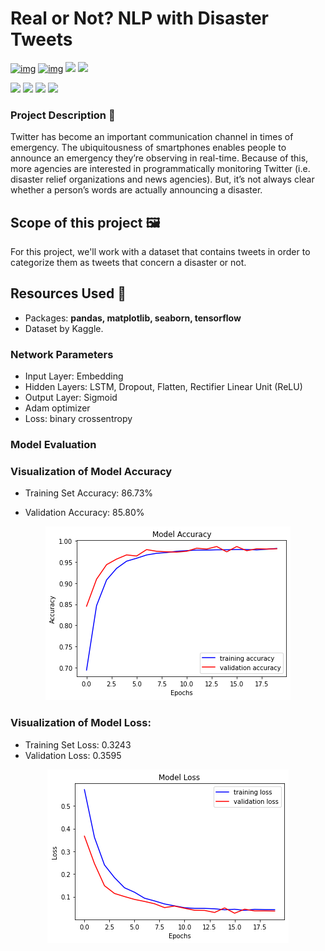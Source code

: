# Real or Not? NLP with Disaster Tweets



[![img](https://camo.githubusercontent.com/1ab5d5c036ff744b097b0f4889a1218587e6dfd2f5dc3c08c4881efc5d32c9e8/68747470733a2f2f696d672e736869656c64732e696f2f62616467652f446174617365742d4b6167676c652d626c7565)](https://camo.githubusercontent.com/1ab5d5c036ff744b097b0f4889a1218587e6dfd2f5dc3c08c4881efc5d32c9e8/68747470733a2f2f696d672e736869656c64732e696f2f62616467652f446174617365742d4b6167676c652d626c7565) [![img](https://camo.githubusercontent.com/e83bb4e4864480529d20ec1911574273cb63555f19e11a596990294ce80cca14/68747470733a2f2f696d672e736869656c64732e696f2f62616467652f507974686f6e2d332e362d726564)](https://camo.githubusercontent.com/e83bb4e4864480529d20ec1911574273cb63555f19e11a596990294ce80cca14/68747470733a2f2f696d672e736869656c64732e696f2f62616467652f507974686f6e2d332e362d726564) ![](https://img.shields.io/badge/libraries-pandas-green) ![](https://img.shields.io/badge/libraries-matplotlib-yellow)

![](https://img.shields.io/badge/libraries-seaborn-lightgrey) ![](https://img.shields.io/badge/libraries-spacy-pink)
![](https://img.shields.io/badge/libraries-seaborn-lightgrey) ![](https://img.shields.io/badge/libraries-sklearn-9fc)



### Project Description 🚧

Twitter has become an important communication channel in times of emergency.
The ubiquitousness of smartphones enables people to announce an emergency they’re observing in real-time. Because of this, more agencies are interested in programmatically monitoring Twitter (i.e. disaster relief organizations and news agencies).
But, it’s not always clear whether a person’s words are actually announcing a disaster.



## Scope of this project 🖼️

For this project, we'll work with a dataset that contains tweets  in order to categorize them as tweets that concern a disaster or not.

## Resources Used 📖

- Packages: **pandas, matplotlib, seaborn, tensorflow**
- Dataset by Kaggle.

### Network Parameters

- Input Layer: Embedding 
- Hidden Layers:   LSTM, Dropout, Flatten, Rectifier Linear Unit (ReLU)
- Output Layer: Sigmoid 
- Adam optimizer
- Loss: binary crossentropy

### Model Evaluation

### Visualization of Model Accuracy

- Training Set Accuracy: 86.73%

- Validation Accuracy: 85.80%

<p align="center">
<img src="https://github.com/ElenaElenoglou/Natural-Language-Processing/blob/main/Disaster_Tweets/Images/Accuracy.png" />
</p>


### Visualization of Model Loss:

- Training Set Loss: 0.3243
- Validation Loss: 0.3595

<p align="center">
<img src="https://github.com/ElenaElenoglou/Natural-Language-Processing/blob/main/Disaster_Tweets/Images/Loss.png" /> 
</p>
